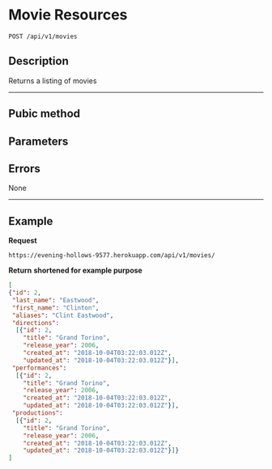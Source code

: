 # Movie Resources

    POST /api/v1/movies

## Description
Returns a listing of movies

***

## Pubic method


## Parameters

## Errors
None

***

## Example
**Request**

    https://evening-hollows-9577.herokuapp.com/api/v1/movies/

**Return** __shortened for example purpose__
``` json
[
{"id": 2,
 "last_name": "Eastwood",
 "first_name": "Clinton",
 "aliases": "Clint Eastwood",
 "directions": 
  [{"id": 2,
    "title": "Grand Torino",
    "release_year": 2006,
    "created_at": "2018-10-04T03:22:03.012Z",
    "updated_at": "2018-10-04T03:22:03.012Z"}],
 "performances": 
  [{"id": 2,
    "title": "Grand Torino",
    "release_year": 2006,
    "created_at": "2018-10-04T03:22:03.012Z",
    "updated_at": "2018-10-04T03:22:03.012Z"}],
 "productions": 
  [{"id": 2,
    "title": "Grand Torino",
    "release_year": 2006,
    "created_at": "2018-10-04T03:22:03.012Z",
    "updated_at": "2018-10-04T03:22:03.012Z"}]}
]
```
